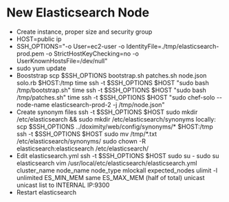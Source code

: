 New Elasticsearch Node
========

* Create instance, proper size and security group
* HOST=public ip
* SSH_OPTIONS="-o User=ec2-user -o IdentityFile=./tmp/elasticsearch-prod.pem -o StrictHostKeyChecking=no -o UserKnownHostsFile=/dev/null"
* sudo yum update
* Booststrap
  scp $SSH_OPTIONS bootstrap.sh patches.sh node.json solo.rb $HOST:/tmp
  time ssh -t $SSH_OPTIONS $HOST "sudo bash /tmp/bootstrap.sh"
  time ssh -t $SSH_OPTIONS $HOST "sudo bash /tmp/patches.sh"
  time ssh -t $SSH_OPTIONS $HOST "sudo chef-solo --node-name elasticsearch-prod-2 -j /tmp/node.json"
* Create synonym files
  ssh -t $SSH_OPTIONS $HOST
  sudo mkdir /etc/elasticsearch && sudo mkdir /etc/elasticsearch/synonyms
  locally: scp $SSH_OPTIONS ../doximity/web/config/synonyms/* $HOST:/tmp
  ssh -t $SSH_OPTIONS $HOST
  sudo mv /tmp/*.txt /etc/elasticsearch/synonyms/
  sudo chown -R elasticsearch:elasticsearch /etc/elasticsearch/
* Edit elasticsearch.yml
  ssh -t $SSH_OPTIONS $HOST
  sudo su -
  sudo su elasticsearch
  vim /usr/local/etc/elasticsearch/elasticsearch.yml
    cluster_name
    node_name
    node_type
    mlockall
    expected_nodes
    ulimit -l unlimited
    ES_MIN_MEM same ES_MAX_MEM (half of total)
    unicast
    unicast list to INTERNAL IP:9300
* Restart elasticsearch

